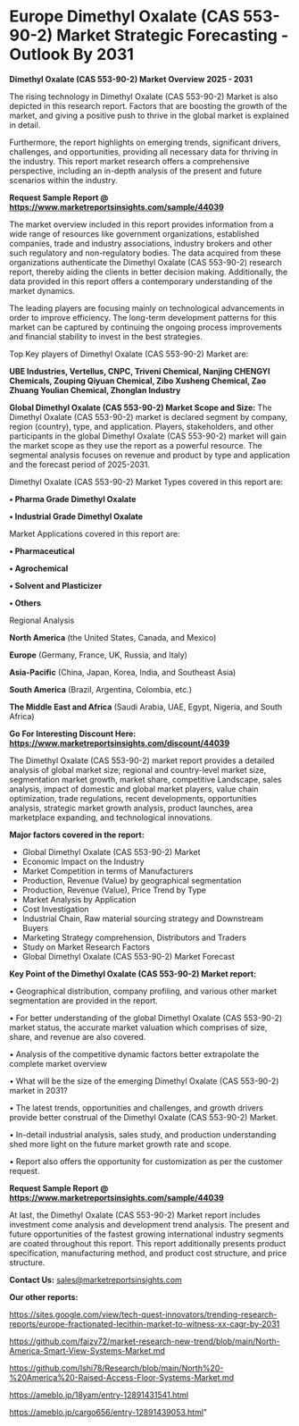 # Europe Dimethyl Oxalate (CAS 553-90-2) Market Strategic Forecasting - Outlook By 2031

<Strong> Dimethyl Oxalate (CAS 553-90-2) Market Overview 2025 - 2031</strong>

The rising technology in Dimethyl Oxalate (CAS 553-90-2) Market is also depicted in this research report. Factors that are boosting the growth of the market, and giving a positive push to thrive in the global market is explained in detail.

Furthermore, the report highlights on emerging trends, significant drivers, challenges, and opportunities, providing all necessary data for thriving in the industry. This report market research offers a comprehensive perspective, including an in-depth analysis of the present and future scenarios within the industry.

<strong>Request Sample Report @ <a href=https://www.marketreportsinsights.com/sample/44039>https://www.marketreportsinsights.com/sample/44039</a></strong>

The market overview included in this report provides information from a wide range of resources like government organizations, established companies, trade and industry associations, industry brokers and other such regulatory and non-regulatory bodies. The data acquired from these organizations authenticate the Dimethyl Oxalate (CAS 553-90-2) research report, thereby aiding the clients in better decision making. Additionally, the data provided in this report offers a contemporary understanding of the market dynamics.

The leading players are focusing mainly on technological advancements in order to improve efficiency. The long-term development patterns for this market can be captured by continuing the ongoing process improvements and financial stability to invest in the best strategies.

Top Key players of Dimethyl Oxalate (CAS 553-90-2) Market are:

<strong>UBE Industries, Vertellus, CNPC, Triveni Chemical, Nanjing CHENGYI Chemicals, Zouping Qiyuan Chemical, Zibo Xusheng Chemical, Zao Zhuang Youlian Chemical, Zhonglan Industry</strong>

<strong><b>Global Dimethyl Oxalate (CAS 553-90-2) Market Scope and Size:</b></strong>
The Dimethyl Oxalate (CAS 553-90-2) market is declared segment by company, region (country), type, and application. Players, stakeholders, and other participants in the global Dimethyl Oxalate (CAS 553-90-2) market will gain the market scope as they use the report as a powerful resource. The segmental analysis focuses on revenue and product by type and application and the forecast period of 2025-2031.

Dimethyl Oxalate (CAS 553-90-2) Market Types covered in this report are:

<strong>•  Pharma Grade Dimethyl Oxalate

•  Industrial Grade Dimethyl Oxalate</strong>

Market Applications covered in this report are:

<strong>•  Pharmaceutical

•  Agrochemical

•  Solvent and Plasticizer

•  Others</strong> 

Regional Analysis

<strong>North America</strong> (the United States, Canada, and Mexico)

<strong>Europe</strong> (Germany, France, UK, Russia, and Italy)

<strong>Asia-Pacific</strong> (China, Japan, Korea, India, and Southeast Asia)

<strong>South America</strong> (Brazil, Argentina, Colombia, etc.)

<strong>The Middle East and Africa</strong> (Saudi Arabia, UAE, Egypt, Nigeria, and South Africa)

<strong>Go For Interesting Discount Here: <a href=https://www.marketreportsinsights.com/discount/44039>https://www.marketreportsinsights.com/discount/44039</a></strong>

The Dimethyl Oxalate (CAS 553-90-2) market report provides a detailed analysis of global market size, regional and country-level market size, segmentation market growth, market share, competitive Landscape, sales analysis, impact of domestic and global market players, value chain optimization, trade regulations, recent developments, opportunities analysis, strategic market growth analysis, product launches, area marketplace expanding, and technological innovations.

<strong><b>Major factors covered in the report:</b></strong>
<ul>
  <li>Global Dimethyl Oxalate (CAS 553-90-2) Market </li>
  <li>Economic Impact on the Industry</li>
  <li>Market Competition in terms of Manufacturers</li>
  <li>Production, Revenue (Value) by geographical segmentation</li>
  <li>Production, Revenue (Value), Price Trend by Type</li>
  <li>Market Analysis by Application</li>
  <li>Cost Investigation</li>
  <li>Industrial Chain, Raw material sourcing strategy and Downstream Buyers</li>
  <li>Marketing Strategy comprehension, Distributors and Traders</li>
  <li>Study on Market Research Factors</li>
  <li>Global Dimethyl Oxalate (CAS 553-90-2) Market Forecast</li>
</ul>

<strong><b>Key Point of the Dimethyl Oxalate (CAS 553-90-2) Market report:</b></strong>

• Geographical distribution, company profiling, and various other market segmentation are provided in the report.

• For better understanding of the global Dimethyl Oxalate (CAS 553-90-2) market status, the accurate market valuation which comprises of size, share, and revenue are also covered.

• Analysis of the competitive dynamic factors better extrapolate the complete market overview

• What will be the size of the emerging Dimethyl Oxalate (CAS 553-90-2) market in 2031?

• The latest trends, opportunities and challenges, and growth drivers provide better construal of the Dimethyl Oxalate (CAS 553-90-2) Market.

• In-detail industrial analysis, sales study, and production understanding shed more light on the future market growth rate and scope.

• Report also offers the opportunity for customization as per the customer request.

<strong>Request Sample Report @ <a href=https://www.marketreportsinsights.com/sample/44039>https://www.marketreportsinsights.com/sample/44039</a></strong>

At last, the Dimethyl Oxalate (CAS 553-90-2) Market report includes investment come analysis and development trend analysis. The present and future opportunities of the fastest growing international industry segments are coated throughout this report. This report additionally presents product specification, manufacturing method, and product cost structure, and price structure.

<strong>Contact Us:</strong>
sales@marketreportsinsights.com

<strong>Our other reports:</strong>

<a href=https://sites.google.com/view/tech-quest-innovators/trending-research-reports/europe-fractionated-lecithin-market-to-witness-xx-cagr-by-2031>https://sites.google.com/view/tech-quest-innovators/trending-research-reports/europe-fractionated-lecithin-market-to-witness-xx-cagr-by-2031</a>

<a href=https://github.com/faizy72/market-research-new-trend/blob/main/North-America-Smart-View-Systems-Market.md>https://github.com/faizy72/market-research-new-trend/blob/main/North-America-Smart-View-Systems-Market.md</a>

<a href=https://github.com/Ishi78/Research/blob/main/North%20-%20America%20-Raised-Access-Floor-Systems-Market.md>https://github.com/Ishi78/Research/blob/main/North%20-%20America%20-Raised-Access-Floor-Systems-Market.md</a>

<a href=https://ameblo.jp/18yam/entry-12891431541.html>https://ameblo.jp/18yam/entry-12891431541.html</a>

<a href=https://ameblo.jp/cargo656/entry-12891439053.html>https://ameblo.jp/cargo656/entry-12891439053.html</a>"
